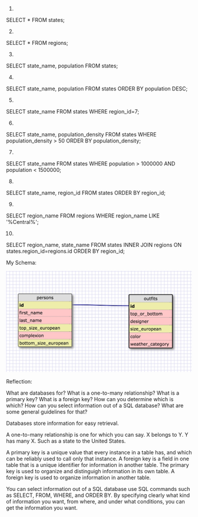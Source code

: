 1.
SELECT *
FROM states;

2.
SELECT *
FROM regions;

3.
SELECT state_name, population
FROM states;

4.
SELECT state_name, population
FROM states
ORDER BY population DESC;

5.
SELECT state_name
FROM states
WHERE region_id=7;

6.
SELECT state_name, population_density
FROM states
WHERE population_density > 50
ORDER BY population_density;

7.
SELECT state_name
FROM states
WHERE population > 1000000 AND population < 1500000;

8.
SELECT state_name, region_id
FROM states
ORDER BY region_id;

9.
SELECT region_name
FROM regions
WHERE region_name LIKE '%Central%';

10.
SELECT region_name, state_name
FROM states
INNER JOIN regions
ON states.region_id=regions.id
ORDER BY region_id;

My Schema:

<img src="outfits_schema.jpg">

Reflection:

What are databases for?
What is a one-to-many relationship?
What is a primary key? What is a foreign key? How can you determine which is which?
How can you select information out of a SQL database? What are some general guidelines for that?

Databases store information for easy retrieval.

A one-to-many relationship is one for which you can say.  X belongs to Y.  Y has many X.  Such as a state to the United States.

A primary key is a unique value that every instance in a table has, and which can be reliably used to call only that instance.  A foreign key is a field in one table that is a unique identifier for information in another table.  The primary key is used to organize and distinguigh information in its own table.  A foreign key is used to organize information in another table.

You can select information out of a SQL database use SQL commands such as SELECT, FROM, WHERE, and ORDER BY.  By specifying clearly what kind of information you want, from where, and under what conditions, you can get the information you want.
